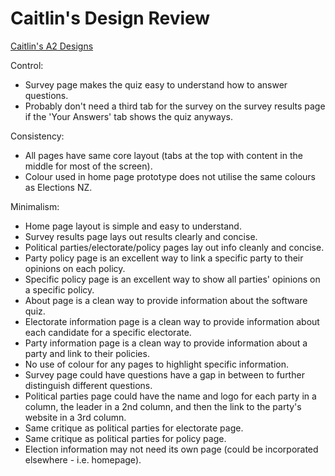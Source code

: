 # Caitlin's Design Review
[Caitlin's A2 Designs](Designs/Caitlin_A2_Design/CaitlinDesign.pdf)<br>

Control:
- Survey page makes the quiz easy to understand how to answer questions.
- Probably don't need a third tab for the survey on the survey results page if the 'Your Answers' tab shows the quiz anyways.

Consistency:
- All pages have same core layout (tabs at the top with content in the middle for most of the screen).
- Colour used in home page prototype does not utilise the same colours as Elections NZ.

Minimalism:
- Home page layout is simple and easy to understand.
- Survey results page lays out results clearly and concise.
- Political parties/electorate/policy pages lay out info cleanly and concise.
- Party policy page is an excellent way to link a specific party to their opinions on each policy.
- Specific policy page is an excellent way to show all parties' opinions on a specific policy.
- About page is a clean way to provide information about the software quiz.
- Electorate information page is a clean way to provide information about each candidate for a specific electorate.
- Party information page is a clean way to provide information about a party and link to their policies.
- No use of colour for any pages to highlight specific information.
- Survey page could have questions have a gap in between to further distinguish different questions.
- Political parties page could have the name and logo for each party in a column, the leader in a 2nd column, and then the link to the party's website in a 3rd column.
- Same critique as political parties for electorate page.
- Same critique as political parties for policy page.
- Election information may not need its own page (could be incorporated elsewhere - i.e. homepage).